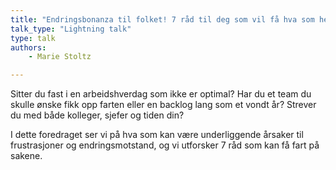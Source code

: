 ```yaml
---
title: "Endringsbonanza til folket! 7 råd til deg som vil få hva som helst til å skje"
talk_type: "Lightning talk"
type: talk
authors:
    - Marie Stoltz

---
```

Sitter du fast i en arbeidshverdag som ikke er optimal? Har du et team du skulle ønske fikk opp farten eller en backlog lang som et vondt år? Strever du med både kolleger, sjefer og tiden din? 

I dette foredraget ser vi på hva som kan være underliggende årsaker til frustrasjoner og endringsmotstand, og vi utforsker 7 råd som kan få fart på sakene.
